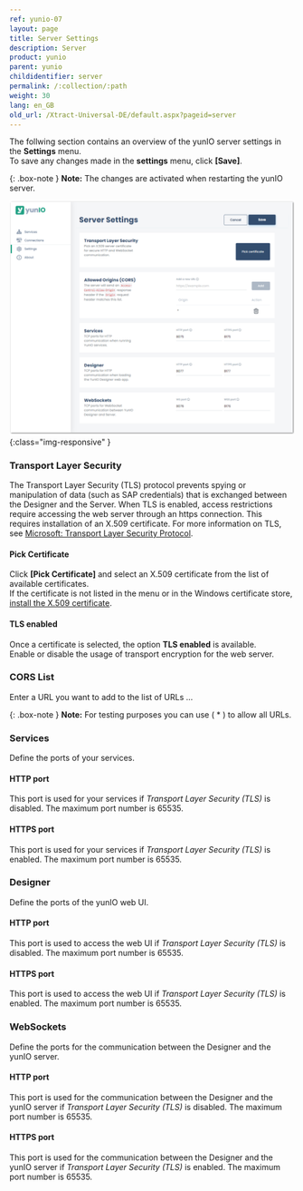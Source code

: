 ```yaml
---
ref: yunio-07
layout: page
title: Server Settings
description: Server
product: yunio
parent: yunio
childidentifier: server
permalink: /:collection/:path
weight: 30
lang: en_GB
old_url: /Xtract-Universal-DE/default.aspx?pageid=server
---
```

 

The follwing section contains an overview of the yunIO server settings in the **Settings** menu. <br>
To save any changes made in the **settings** menu, click **[Save]**.

{: .box-note }
**Note:** The changes are activated when restarting the yunIO server.

![Server-Settings](/img/content/yunio/Server-settings.png){:class="img-responsive" }


### Transport Layer Security

The Transport Layer Security (TLS) protocol prevents spying or manipulation of data (such as SAP credentials) that is exchanged between the Designer and the Server.
When TLS is enabled, access restrictions require accessing the web server through an https connection. This requires installation of an X.509 certificate.
For more information on TLS, see [Microsoft: Transport Layer Security Protocol](https://docs.microsoft.com/en-us/windows/win32/secauthn/transport-layer-security-protocol).


#### Pick Certificate
Click **[Pick Certificate]** and select an X.509 certificate from the list of available certificates.<br>
If the certificate is not listed in the menu or in the Windows certificate store, [install the X.509 certificate](./install-x.509-Certificate).

#### TLS enabled
Once a certificate is selected, the option **TLS enabled** is available.<br>
Enable or disable the usage of transport encryption for the web server.

### CORS List

Enter a URL you want to add to the list of URLs ...

{: .box-note }
**Note:** For testing purposes you can use ( * ) to allow all URLs.


### Services

Define the ports of your services. 

#### HTTP port
This port is used for your services if *Transport Layer Security (TLS)* is disabled. The maximum port number is 65535.

#### HTTPS port
This port is used for your services if *Transport Layer Security (TLS)* is enabled. The maximum port number is 65535.


### Designer

Define the ports of the yunIO web UI. 

#### HTTP port
This port is used to access the web UI if *Transport Layer Security (TLS)* is disabled. The maximum port number is 65535.

#### HTTPS port
This port is used to access the web UI if *Transport Layer Security (TLS)* is enabled. The maximum port number is 65535.


### WebSockets

Define the ports for the communication between the Designer and the yunIO server. 

#### HTTP port
This port is used for the communication between the Designer and the yunIO server if *Transport Layer Security (TLS)* is disabled. The maximum port number is 65535.

#### HTTPS port
This port is used for the communication between the Designer and the yunIO server if *Transport Layer Security (TLS)* is enabled. The maximum port number is 65535.
